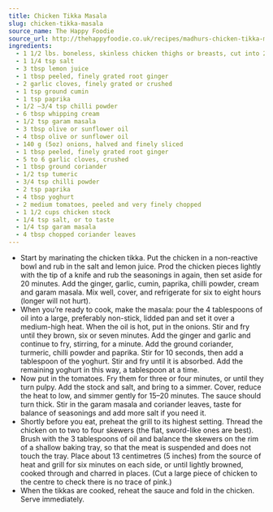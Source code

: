 ```yaml
---
title: Chicken Tikka Masala
slug: chicken-tikka-masala
source_name: The Happy Foodie
source_url: http://thehappyfoodie.co.uk/recipes/madhurs-chicken-tikka-masala
ingredients:
  - 1 1/2 lbs. boneless, skinless chicken thighs or breasts, cut into 2 1/2 centimetre (1 inch) chunks
  - 1 1/4 tsp salt
  - 3 tbsp lemon juice
  - 1 tbsp peeled, finely grated root ginger
  - 2 garlic cloves, finely grated or crushed
  - 1 tsp ground cumin
  - 1 tsp paprika
  - 1/2 –3/4 tsp chilli powder
  - 6 tbsp whipping cream
  - 1/2 tsp garam masala
  - 3 tbsp olive or sunflower oil
  - 4 tbsp olive or sunflower oil
  - 140 g (5oz) onions, halved and finely sliced
  - 1 tbsp peeled, finely grated root ginger
  - 5 to 6 garlic cloves, crushed
  - 1 tbsp ground coriander
  - 1/2 tsp tumeric
  - 3/4 tsp chilli powder
  - 2 tsp paprika
  - 4 tbsp yoghurt
  - 2 medium tomatoes, peeled and very finely chopped
  - 1 1/2 cups chicken stock
  - 1/4 tsp salt, or to taste
  - 1/4 tsp garam masala
  - 4 tbsp chopped coriander leaves
---
```


* Start by marinating the chicken tikka. Put the chicken in a non-reactive bowl and rub in the salt and lemon juice. Prod the chicken pieces lightly with the tip of a knife and rub the seasonings in again, then set aside for 20 minutes. Add the ginger, garlic, cumin, paprika, chilli powder, cream and garam masala. Mix well, cover, and refrigerate for six to eight hours (longer will not hurt).
* When you’re ready to cook, make the masala: pour the 4 tablespoons of oil into a large, preferably non-stick, lidded pan and set it over a medium-high heat. When the oil is hot, put in the onions. Stir and fry until they brown, six or seven minutes. Add the ginger and garlic and continue to fry, stirring, for a minute. Add the ground coriander, turmeric, chilli powder and paprika. Stir for 10 seconds, then add a tablespoon of the yoghurt. Stir and fry until it is absorbed. Add the remaining yoghurt in this way, a tablespoon at a time.
* Now put in the tomatoes. Fry them for three or four minutes, or until they turn pulpy. Add the stock and salt, and bring to a simmer. Cover, reduce the heat to low, and simmer gently for 15–20 minutes. The sauce should turn thick. Stir in the garam masala and coriander leaves, taste for balance of seasonings and add more salt if you need it.
* Shortly before you eat, preheat the grill to its highest setting. Thread the chicken on to two to four skewers (the flat, sword-like ones are best). Brush with the 3 tablespoons of oil and balance the skewers on the rim of a shallow baking tray, so that the meat is suspended and does not touch the tray. Place about 13 centimetres (5 inches) from the source of heat and grill for six minutes on each side, or until lightly browned, cooked through and charred in places. (Cut a large piece of chicken to the centre to check there is no trace of pink.)
* When the tikkas are cooked, reheat the sauce and fold in the chicken. Serve immediately.
